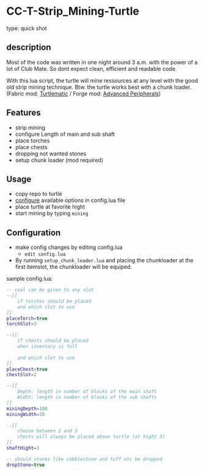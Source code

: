 # CC-T-Strip_Mining-Turtle
type: quick shot

## description
Most of the code was written in one night around 3 a.m. with the power of a lot of Club Mate. So dont expect clean, efficient and readable code.

With this lua script, the turtle will mine ressources at any level with the good old strip mining technique.
Btw. the turtle works best with a chunk loader. (Fabric mod: [Turtlematic](https://modrinth.com/mod/turtlematic) / Forge mod: [Advanced Peripherals](https://modrinth.com/mod/advancedperipherals))

## Features
- strip mining
- configure Length of main and sub shaft
- place torches
- place chests
- dropping not wanted stones
- setup chunk loader (mod required)

## Usage
- copy repo to turtle
- [configure](#configuration) available options in config.lua file
- place turtle at favorite hight
- start mining by typing `mining`

## Configuration
- make config changes by editing config.lua
  - `edit config.lua`
- By running `setup_chunk_loader.lua` and placing the chunkloader at the first itemslot, the chunkloader will be equiped.

sample config.lua:
``` lua
-- coal can be given to any slot
--[[
    if torches should be placed
    and which slot to use
]]
placeTorch=true
torchSlot=3

--[[
    if chests should be placed 
    when inventory is full
    
    and which slot to use
]]
placeChest=true
chestSlot=2

--[[
    Depth: length in number of blocks of the main shaft
    Width: length in number of blocks of the sub shafts
]]
miningDepth=100
miningWidth=20

--[[ 
    choose between 2 and 3
    chests will always be placed above turtle (at hight 3)
]]
shaftHight=3

-- should stones like cobblestone and tuff etc be dropped
dropStone=true
```
